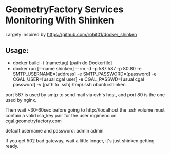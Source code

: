 GeometryFactory Services Monitoring With Shinken 
================================================

Largely inspired by https://github.com/rohit01/docker_shinken

Usage:
------
- docker build -t [name:tag] [path do Dockerfile]
- docker run [--name shinken]  --rm -d -p 587:587 -p 80:80 -e SMTP_USERNAME=[address] -e SMTP_PASSWORD=[password] -e CGAL_USER=[usual cgal user] -e CGAL_PASSWD=[usual cgal password] -v [path to .ssh]:/tmp/.ssh ubuntu:shinken

port 587 is used by smtp to send mail via ovh's host, and port 80 is the one used by nginx.
    
Then wait ~30-60sec before going to http://localhost
the .ssh volume must contain a valid rsa_key pair for the user mgimeno on cgal.geometryfactory.com

 default username and password: admin admin

If you get 502 bad gateway, wait a little longer, it's just shinken getting ready.
